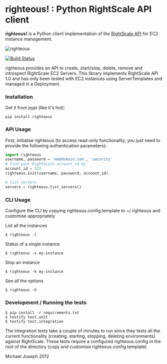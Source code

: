 # righteous! : Python RightScale API client

**righteous!** is a Python client implementation of the [RightScale API](http://support.rightscale.com/15-References/RightScale_API_Reference_Guide/02-Management/02-Servers) for EC2 instance management.

![righteous](https://github.com/michaeljoseph/righteous/raw/master/resources/righteous.jpg)

[![Build Status](https://secure.travis-ci.org/michaeljoseph/righteous.png)](http://travis-ci.org/michaeljoseph/righteous])

righteous provides an API to create, start/stop, delete, remove and introspect RightScale EC2 Servers.
This library implements RightScale API 1.0 and has only been tested with EC2 instances using ServerTemplates and managed in a Deployment.

### Installation

Get it from pypi (like it's hot):

    pip install righteous

### API Usage

First, initialise righteous (to access read-only functionality, you just need to provide the following authentication parameters):

```python
import righteous
username, password = 'me@domain.com', 'security'
# find your RightScale account_id by
account_id = 123
righteous.init(username, password, account_id)

# list servers
servers = righteous.list_servers()
```

### CLI Usage

Configure the CLI by copying righteous.config.template to ~/.righteous
and customise appropriately

List all the instances

    $ righteous -l
    
Status of a single instance

    $ righteous -s my-instance

Stop an instance

    $ righteous -k my-instance

See all the options

    $ righteous -h

### Development / Running the tests

    $ pip install -r requirements.txt
    $ testify test.unit
    $ testify test.integration 

The integration tests take a couple of  minutes to run since they tests all the current functionality (creating, starting, stopping, deleting environments)
against RightScale.  These tests require a configured righteous.config in the root of the directory (copy and customise righteous.config.template)


Michael Joseph 2012

